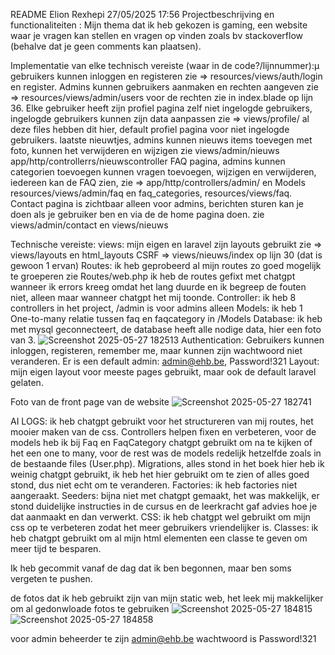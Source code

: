README Elion Rexhepi 27/05/2025 17:56
Projectbeschrijving en functionaliteiten
: Mijn thema dat ik heb gekozen is gaming, een website waar je vragen kan stellen en vragen op vinden zoals bv stackoverflow (behalve dat je geen comments kan plaatsen).

Implementatie van elke technisch vereiste (waar in de code?/lijnnummer):µ
gebruikers kunnen inloggen en registeren zie => resources/views/auth/login en register.
Admins kunnen gebruikers aanmaken en rechten aangeven zie => resources/views/admin/users
voor de rechten zie in index.blade op lijn 36.
Elke gebruiker heeft zijn profiel pagina zelf niet ingelogde gebruikers, ingelogde gebruikers kunnen zijn data aanpassen
zie => views/profile/ al deze files hebben dit hier, default profiel pagina voor niet ingelogde gebruikers.
laatste nieuwtjes, admins kunnen nieuws items toevegen met foto, kunnen het verwijderen en wijzigen zie views/admin/nieuws app/http/controllerrs/nieuwscontroller
FAQ pagina, admins kunnen categorien toevoegen kunnen vragen toevoegen, wijzigen en verwijderen, iedereen kan de FAQ zien, zie => app/http/controllers/admin/ en Models
resources/views/admin/faq en faq_categories, resources/views/faq.
Contact pagina is zichtbaar alleen voor admins, berichten sturen kan je doen als je gebruiker ben en via de de home pagina doen. zie views/admin/contact en views/nieuws


Technische vereiste:
views: mijn eigen en laravel zijn layouts gebruikt zie => views/layouts en html_layouts
CSRF => views/nieuws/index op lijn 30 (dat is gewoon 1 ervan)
Routes: ik heb geprobeerd al mijn routes zo goed mogelijk te groeperen zie Routes/web.php
ik heb de routes gefixt met chatgpt wanneer ik errors kreeg omdat het lang duurde en ik begreep de fouten niet, alleen maar wanneer chatgpt het mij toonde.
Controller: ik heb 8 controllers in het project, /admin is voor admins alleen
Models: ik heb 1 One-to-many relatie tussen faq en faqcategory in /Models
Database: ik heb met mysql geconnecteert, de database heeft alle nodige data, hier een foto van 3.
![Screenshot 2025-05-27 182513](https://github.com/user-attachments/assets/ec4a0a49-4d14-4eb9-8367-395ef385770a)
Authentication: Gebruikers kunnen inloggen, registeren, remember me, maar kunnen zijn wachtwoord niet veranderen.
Er is een default admin: admin@ehb.be, Password!321
Layout: mijn eigen layout voor meeste pages gebruikt, maar ook de default laravel gelaten.

Foto van de front page van de website
![Screenshot 2025-05-27 182741](https://github.com/user-attachments/assets/9fb19cec-7d8f-47a6-af86-ce92765c8c7a)


AI LOGS:
ik heb chatgpt gebruikt voor het structureren van mij routes, het mooier maken van de css.
Controllers helpen fixen en verbeteren, voor de models heb ik bij Faq en FaqCategory chatgpt gebruikt om na te kijken of het een one to many, voor de rest was de models redelijk hetzelfde zoals in de bestaande files (User.php).
Migrations, alles stond in het boek hier heb ik weinig chatgpt gebruikt, ik heb het hier gebruikt om te zien of alles goed stond, dus niet echt om te veranderen.
Factories: ik heb factories niet aangeraakt.
Seeders: bijna niet met chatgpt gemaakt, het was makkelijk, er stond duidelijke instructies in de cursus en de leerkracht gaf advies hoe je dat aanmaakt en dan verwerkt.
CSS: ik heb chatgpt wel gebruikt om mijn css op te verbeteren zodat het meer gebruikers vriendelijker is.
Classes: ik heb chatgpt gebruikt om al mijn html elementen een classe te geven om meer tijd te besparen.

Ik heb gecommit vanaf de dag dat ik ben begonnen, maar ben soms vergeten te pushen.


de fotos dat ik heb gebruikt zijn van mijn static web, het leek mij makkelijker om al gedonwloade fotos te gebruiken
![Screenshot 2025-05-27 184815](https://github.com/user-attachments/assets/e86732ee-b924-46fd-a910-3591cbd19294)
![Screenshot 2025-05-27 184858](https://github.com/user-attachments/assets/a27df2a2-4259-4eb7-8d5c-ed691979febc)

voor admin beheerder te zijn
admin@ehb.be wachtwoord is Password!321





 


